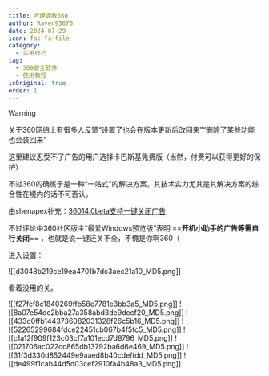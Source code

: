```yaml
---
title: 合理调教360
author: Raven95676
date: 2024-07-29
icon: fas fa-file
category:
  - 实用技巧
tag:
  - 360安全软件
  - 使用教程
isOriginal: true
order: 1
---
```

> [!warning]
> 关于360网络上有很多人反馈“设置了也会在版本更新后改回来”“删除了某些功能也会装回来”
>
> 这里建议忍受不了广告的用户选择卡巴斯基免费版（当然，付费可以获得更好的保护）
>
> 不过360的确属于是一种“一站式”的解决方案，其技术实力尤其是其解决方案的综合性在境内的话不可否认。
>
> 由shenapex补充：[36014.0beta支持一键关闭广告](https://bbs.360.cn/thread-16136256-1-1.html)
>
> 不过评论中360社区版主“最爱Windows预览版”表明 ==**开机小助手的广告等需自行关闭**== ，也就是说一键还关不全，不愧是你啊360（

进入设置：

![[d3048b219ce19ea4701b7dc3aec21a10_MD5.png]]

看着没用的关。

![[f27fcf8c1840269ffb58e7781e3bb3a5_MD5.png]]
![[8a07e54dc2bba27a358abd3de9decf20_MD5.png]]
![[433d0ffb1443736082031328f26c5b16_MD5.png]]
![[52265299684fdce22451cb067b4f5fc5_MD5.png]]
![[c1a12f909f123c03cf7a101ecd7d9796_MD5.png]]
![[021706ac022cc865db13792ba6d6e469_MD5.png]]
![[31f3d330d852449e9aaed8b40cdeffdd_MD5.png]]
![[de499f1cab44d5d03cef2910fa4b48a3_MD5.png]]
